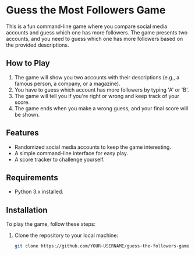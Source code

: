 # Guess the Most Followers Game

This is a fun command-line game where you compare social media accounts and guess which one has more followers. The game presents two accounts, and you need to guess which one has more followers based on the provided descriptions. 

## How to Play

1. The game will show you two accounts with their descriptions (e.g., a famous person, a company, or a magazine).
2. You have to guess which account has more followers by typing 'A' or 'B'.
3. The game will tell you if you're right or wrong and keep track of your score.
4. The game ends when you make a wrong guess, and your final score will be shown.

## Features

- Randomized social media accounts to keep the game interesting.
- A simple command-line interface for easy play.
- A score tracker to challenge yourself.

## Requirements

- Python 3.x installed.

## Installation

To play the game, follow these steps:

1. Clone the repository to your local machine:

   ```bash
   git clone https://github.com/YOUR-USERNAME/guess-the-followers-game.git
